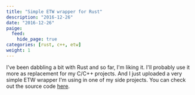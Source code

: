 ```yaml
---
title: "Simple ETW wrapper for Rust"
description: "2016-12-26"
date: "2016-12-26"
paige:
  feed:
    hide_page: true
categories: [rust, c++, etw]
weight: 1
---
```


I've been dabbling a bit with Rust and so far, I'm liking it. I'll probably use it more as replacement for my C/C++ projects. And I just uploaded a very simple ETW wrapper I'm using in one of my side projects. You can check out the source code [here](https://github.com/flowerinthenight/rusttrace).

<br>
